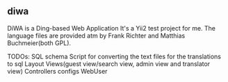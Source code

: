 ## diwa

DiWA is a Ding-based Web Application
It's a Yii2 test project for me. The language files are provided atm by Frank Richter and Matthias Buchmeier(both GPL).

TODOs:
SQL schema
Script for converting the text files for the translations to sql
Layout
Views(guest view/search view, admin view and translator view)
Controllers
configs
WebUser


 